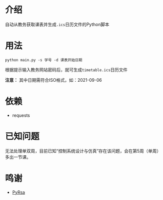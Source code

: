 # 介绍

自动从教务获取课表并生成`.ics`日历文件的Python脚本

# 用法

`python main.py -s 学号 -d 课表开始日期`

根据提示输入教务网站密码后，就可生成`timetable.ics`日历文件

**注意：** 其中日期需符合ISO格式，如：2021-09-06

# 依赖

- requests

# 已知问题

无法处理单双周，目前已知“控制系统设计与仿真”存在该问题，会在第5周（单周）多出一节课。

# 鸣谢

- [PyRsa](https://github.com/hibiscustoyou/pyrsa)